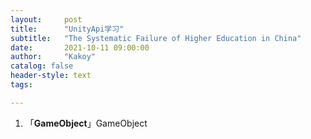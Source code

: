 ```yaml
---
layout:     post
title:      "UnityApi学习"
subtitle:   "The Systematic Failure of Higher Education in China"
date:       2021-10-11 09:00:00
author:     "Kakoy"
catalog: false
header-style: text
tags:

---
```


1. 「**GameObject**」GameObject

